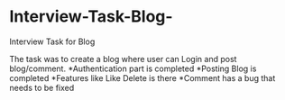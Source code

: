 # Interview-Task-Blog-
Interview Task for Blog

The task was to create a blog where user can Login and post blog/comment.
 *Authentication part is completed
 *Posting Blog is completed
 *Features like Like Delete is there
 *Comment has a bug that needs to be fixed
